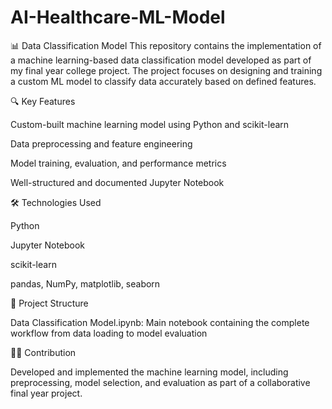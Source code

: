 # AI-Healthcare-ML-Model
📊 Data Classification Model
This repository contains the implementation of a machine learning-based data classification model developed as part of my final year college project. The project focuses on designing and training a custom ML model to classify data accurately based on defined features.

🔍 Key Features

  Custom-built machine learning model using Python and scikit-learn

  Data preprocessing and feature engineering

  Model training, evaluation, and performance metrics

  Well-structured and documented Jupyter Notebook

🛠️ Technologies Used

  Python

  Jupyter Notebook

  scikit-learn

  pandas, NumPy, matplotlib, seaborn

📁 Project Structure

  Data Classification Model.ipynb: Main notebook containing the complete workflow from data loading to model evaluation

👨‍💻 Contribution

  Developed and implemented the machine learning model, including preprocessing, model selection, and evaluation as part of a collaborative final year project.


